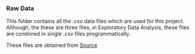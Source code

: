 ### Raw Data

This folder contains all the _.csv_ data files which are used for this project.
Although, the these are three files, in Exploratory Data Analysis, these files are combined in single _.csv_ files programmatically.

These files are obtained from [Source](https://s3.amazonaws.com/baywheels-data/index.html)
